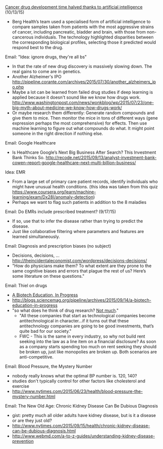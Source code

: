 [Cancer drug development time halved thanks to artificial intelligence](http://blogs.sciencemag.org/pipeline/archives/2015/10/13/artificial-intelligence-you-say) (10/13/15)
* Berg Health’s team used a specialised form of artificial intelligence to compare samples taken from patients with the most aggressive strains of cancer, including pancreatic, bladder and brain, with those from non-cancerous individuals. The technology highlighted disparities between the corresponding biological profiles, selecting those it predicted would respond best to the drug.

Email: "Idea: ignore drugs, they're all bs"
* In that the rate of new drug discovery is massively slowing down.  The real gains to come are in genetics.
* Another Alzheimer's IPO http://pipeline.corante.com/archives/2015/07/30/another_alzheimers_ipo.php
* Maybe a lot can be learned from failed drug studies if deep learning is applied because it doesn't sound like we know how drugs work. http://www.washingtonpost.com/news/wonkblog/wp/2015/07/23/one-big-myth-about-medicine-we-know-how-drugs-work/
* Or maybe research them differently: Generate random compounds and give them to mice.  Then monitor the mice in tons of different ways (gene expression perhaps the most comprehensive) for effects.  Then use machine learning to figure out what compounds do what.  It might point someone in the right direction if nothing else.

Email: Google Healthcare
* Is Healthcare Google’s Next Big Business After Search? This Investment Bank Thinks So. http://recode.net/2015/09/13/analyst-investment-bank-cowen-report-google-healthcare-next-multi-billion-business/

Idea: EMR
* From a large set of primary care patient records, identify individuals who might have unusual health conditions. (this idea was taken from this quiz https://www.coursera.org/learn/machine-learning/exam/Dx28I/anomaly-detection)
* Perhaps we want to flag such patients in addition to the 8 maladies

Email: Do EMRs include prescribed treatment? (9/17/15)
* If so, use that to infer the disease rather than trying to predict the disease.
* Just like collaborative filtering where parameters and features are learned simultaneously.

Email: Diagnosis and prescription biases (no subject)
* Decisions, decisions, … http://theincidentaleconomist.com/wordpress/decisions-decisions/
* "How do physicians make them? To what extent are they prone to the same cognitive biases and errors that plague the rest of us? Here’s some literature on these questions."

Email: Thiel on drugs
* [A Biotech Education, In Progress ](http://blogs.sciencemag.org/pipeline/archives/2015/09/14/a-biotech-education-in-progress)
* http://blogs.sciencemag.org/pipeline/archives/2015/09/14/a-biotech-education-in-progress
* "so what does he think of drug research? [Not much](http://blogs.sciencemag.org/pipeline/archives/2014/09/19/peter_thiels_uncomplimentary_views_of_big_pharma)."
  * "All these companies that start as technological companies become antitechnological in character...if it turns out that these antitechnology companies are going to be good investments, that’s quite bad for our society."
  * FWC - This is the same in every industry, so why not build rent seeking into the law as a line item on a financial disclosure?  As soon as a company starts spending too much on rent seeking they should be broken up, just like monopolies are broken up.  Both scenarios are anti-competitive.

Email: Blood Pressure, the Mystery Number
* nobody really knows what the optimal BP number is. 120, 140?
* studies don't typically control for other factors like cholesterol and exercise
* http://www.nytimes.com/2015/06/23/health/blood-pressure-the-mystery-number.html

Email: The New Old Age: Chronic Kidney Disease Can Be Dubious Diagnosis
* gist: pretty much all older adults have kidney disease, but is it a disease or are they just old?
* http://www.nytimes.com/2015/09/15/health/chronic-kidney-disease-can-be-dubious-diagnosis.html
* http://www.webmd.com/a-to-z-guides/understanding-kidney-disease-prevention